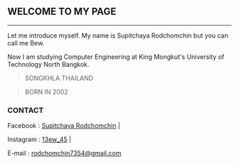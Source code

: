 ## __WELCOME TO MY PAGE__

---

Let me introduce myself. My name is Supitchaya Rodchomchin but you can call me Bew.

Now I am studying Computer Engineering at King Mongkut's University of Technology North Bangkok.




> SONGKHLA
> THAILAND

> BORN IN 2002





### __CONTACT__

Facebook : [Supitchaya Rodchomchin] |

Instagram : [13ew_45] | 

E-mail : rodchomchin7354@gmail.com

[Supitchaya Rodchomchin]: https://www.facebook.com/supitchaya.rodchomchin
[13ew_45]: https://www.instagram.com/13ew_45
